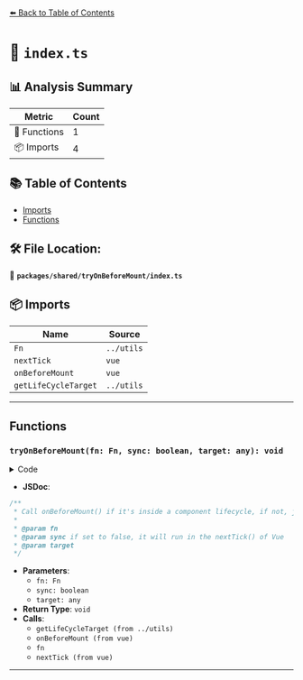 [⬅️ Back to Table of Contents](../../../index.md)

# 📄 `index.ts`

## 📊 Analysis Summary

| Metric | Count |
|--------|-------|
| 🔧 Functions | 1 |
| 📦 Imports | 4 |

## 📚 Table of Contents

- [Imports](#imports)
- [Functions](#functions)

## 🛠️ File Location:
📂 **`packages/shared/tryOnBeforeMount/index.ts`**

## 📦 Imports

| Name | Source |
|------|--------|
| `Fn` | `../utils` |
| `nextTick` | `vue` |
| `onBeforeMount` | `vue` |
| `getLifeCycleTarget` | `../utils` |


---

## Functions

### `tryOnBeforeMount(fn: Fn, sync: boolean, target: any): void`

<details><summary>Code</summary>

```ts
export function tryOnBeforeMount(fn: Fn, sync = true, target?: any) {
  const instance = getLifeCycleTarget(target)
  if (instance)
    onBeforeMount(fn, target)
  else if (sync)
    fn()
  else
    nextTick(fn)
}
```
</details>

- **JSDoc**:
```ts
/**
 * Call onBeforeMount() if it's inside a component lifecycle, if not, just call the function
 *
 * @param fn
 * @param sync if set to false, it will run in the nextTick() of Vue
 * @param target
 */
```

- **Parameters**:
  - `fn: Fn`
  - `sync: boolean`
  - `target: any`
- **Return Type**: `void`
- **Calls**:
  - `getLifeCycleTarget (from ../utils)`
  - `onBeforeMount (from vue)`
  - `fn`
  - `nextTick (from vue)`

---